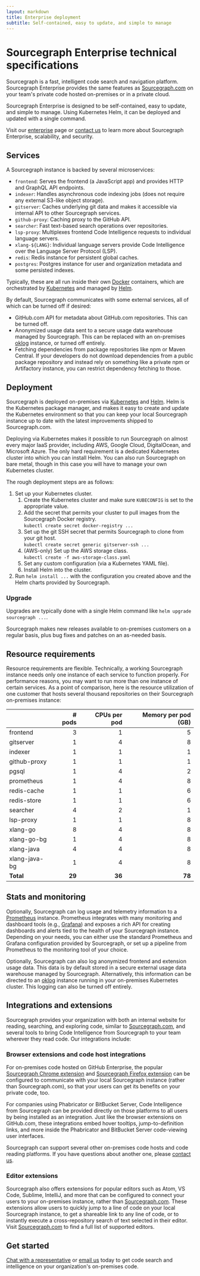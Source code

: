 ```yaml
---
layout: markdown
title: Enterprise deployment
subtitle: Self-contained, easy to update, and simple to manage
---
```


# Sourcegraph Enterprise technical specifications

Sourcegraph is a fast, intelligent code search and navigation platform. Sourcegraph Enterprise provides the same features as [Sourcegraph.com](https://sourcegraph.com) on your team's private code hosted on-premises or in a private cloud.

Sourcegraph Enterprise is designed to be self-contained, easy to update, and simple to manage. Using Kubernetes Helm, it can be deployed and updated with a single command.

Visit our [enterprise](/enterprise) page or <a class="intercom-toggle" href="#">contact us</a> to learn more about Sourcegraph Enterprise, scalability, and security.

## Services

A Sourcegraph instance is backed by several microservices:

- `frontend`: Serves the frontend (a JavaScript app) and provides HTTP and GraphQL API endpoints.
- `indexer`: Handles asynchronous code indexing jobs (does not require any external S3-like object storage).
- `gitserver`: Caches underlying git data and makes it accessible via internal API to other Sourcegraph services.
- `github-proxy`: Caching proxy to the GitHub API.
- `searcher`: Fast text-based search operations over repositories.
- `lsp-proxy`: Multiplexes frontend Code Intelligence requests to individual language servers.
- `xlang-${LANG}`: Individual language servers provide Code Intelligence over the Language Server Protocol (LSP).
- `redis`: Redis instance for persistent global caches.
- `postgres`: Postgres instance for user and organization metadata and some persisted indexes.

Typically, these are all run inside their own [Docker](https://www.docker.com/) containers, which are orchestrated by [Kubernetes](https://kubernetes.io/) and managed by [Helm](https://helm.sh/).
 
By default, Sourcegraph communicates with some external services, all of which can be turned off if desired:

- GitHub.com API for metadata about GitHub.com repositories. This can be turned off.
- Anonymized usage data sent to a secure usage data warehouse managed by Sourcegraph. This can be replaced with an on-premises [oklog](https://github.com/oklog/oklog)  instance, or turned off entirely.
- Fetching dependencies from package repositories like npm or Maven Central. If your developers do not download dependencies from a public package repository and instead rely on something like a private npm or Artifactory instance, you can restrict dependency fetching to those.

## Deployment

Sourcegraph is deployed on-premises via [Kubernetes](https://kubernetes.io/) and [Helm](https://helm.sh/). Helm is the Kubernetes package manager, and makes it easy to create and update the Kubernetes environment so that you can keep your local Sourcegraph instance up to date with the latest improvements shipped to Sourcegraph.com.

Deploying via Kubernetes makes it possible to run Sourcegraph on almost every major IaaS provider, including AWS, Google Cloud, DigitalOcean, and Microsoft Azure. The only hard requirement is a dedicated Kubernetes cluster into which you can install Helm. You can also run Sourcegraph on bare metal, though in this case you will have to manage your own Kubernetes cluster.

The rough deployment steps are as follows:
1. Set up your Kubernetes cluster.
    1. Create the Kubernetes cluster and make sure `KUBECONFIG` is set to the appropriate value.
    1. Add the secret that permits your cluster to pull images from the Sourcegraph Docker registry.<br>`kubectl create secret docker-registry ...`
    1. Set up the git SSH secret that permits Sourcegraph to clone from your git host.<br>`kubectl create secret generic gitserver-ssh ...`
    1. (AWS-only) Set up the AWS storage class.<br>`kubectl create -f aws-storage-class.yaml`
    1. Set any custom configuration (via a Kubernetes YAML file).
    1. Install Helm into the cluster.
1. Run `helm install ...` with the configuration you created above and the Helm charts provided by Sourcegraph.

### Upgrade

Upgrades are typically done with a single Helm command like `helm upgrade sourcegraph ...`. 

Sourcegraph makes new releases available to on-premises customers on a regular basis, plus bug fixes and patches on an as-needed basis. 

## Resource requirements

Resource requirements are flexible. Technically, a working Sourcegraph instance needs only one instance of each service to function properly. 
For performance reasons, you may want to run more than one instance of certain services. As a point of comparison, here is the resource utilization of one customer that hosts several thousand repositories on their Sourcegraph on-premises instance:

|   | # pods | CPUs per pod | Memory per pod (GB) |
| --- | ---: | ---: | ---: |
| frontend | 3 | 1 | 5 |
| gitserver | 1 | 4 | 8 |
| indexer | 1 | 1 | 1 |
| github-proxy | 1 | 1 | 1 |
| pgsql | 1 | 4 | 2 |
| prometheus | 1 | 4 | 8 |
| redis-cache | 1 | 1 | 6 |
| redis-store | 1 | 1 | 6 |
| searcher | 4 | 2 | 1 |
| lsp-proxy | 1 | 1 | 8 |
| xlang-go | 8 | 4 | 8 |
| xlang-go-bg | 1 | 4 | 8 |
| xlang-java | 4 | 4 | 8 |
| xlang-java-bg | 1 | 4 | 8 |
| **Total** | **29** | **36** | **78** |

## Stats and monitoring

Optionally, Sourcegraph can log usage and telemetry information to a [Prometheus](https://prometheus.io/) instance. Prometheus integrates with many monitoring and dashboard tools (e.g., [Grafana](https://grafana.com/)) and exposes a rich API for creating dashboards and alerts tied to the health of your Sourcegraph instance. Depending on your needs, you can either use the standard Prometheus and Grafana configuration provided by Sourcegraph, or set up a pipeline from Prometheus to the monitoring tool of your choice.

Optionally, Sourcegraph can also log anonymized frontend and extension usage data. This data is by default stored in a secure external usage data warehouse managed by Sourcegraph. Alternatively, this information can be directed to an [oklog](https://github.com/oklog/oklog) instance running in your on-premises Kubernetes cluster. This logging can also be turned off entirely. 

## Integrations and extensions

Sourcegraph provides your organization with both an internal website for reading, searching, and exploring code, similar to [Sourcegraph.com](https://sourcegraph.com), and several tools to bring Code Intelligence from Sourcegraph to your team wherever they read code. Our integrations include:

### Browser extensions and code host integrations
For on-premises code hosted on GitHub Enterprise, the popular [Sourcegraph Chrome extension](https://chrome.google.com/webstore/detail/sourcegraph-for-github/dgjhfomjieaadpoljlnidmbgkdffpack?hl=en) and [Sourcegraph Firefox extension](https://addons.mozilla.org/en-us/firefox/addon/sourcegraph-addon-for-github/) can be configured to communicate with your local Sourcegraph instance (rather than Sourcegraph.com), so that your users can get its benefits on your private code, too.

For companies using Phabricator or BitBucket Server, Code Intelligence from Sourcegraph can be provided directly on those platforms to all users by being installed as an integration. Just like the browser extensions on GitHub.com, these integrations embed hover tooltips, jump-to-definition links, and more inside the Phabricator and BitBucket Server code-viewing user interfaces. 

Sourcegraph can support several other on-premises code hosts and code reading platforms. If you have questions about another one, please [contact us](mailto:sales@sourcegraph.com).

### Editor extensions
Sourcegraph also offers extensions for popular editors such as Atom, VS Code, Sublime, IntelliJ, and more that can be configured to connect your users to your on-premises instance, rather than [Sourcegraph.com](https://sourcegraph.com). These extensions allow users to quickly jump to a line of code on your local Sourcegraph instance, to get a shareable link to any line of code, or to instantly execute a cross-repository search of text selected in their editor. Visit [Sourcegraph.com](https://sourcegraph.com) to find a full list of supported editors.

## Get started

<a class="intercom-toggle" href="#">Chat with a representative</a> or [email us](mailto:sales@sourcegraph.com) today to get code search and intelligence on your organization's on-premises code.

